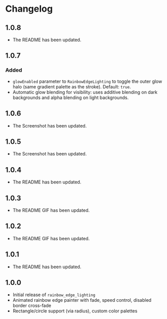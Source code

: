 # Changelog
## 1.0.8
- The README has been updated.
## 1.0.7
### Added
- `glowEnabled` parameter to `RainbowEdgeLighting` to toggle the outer glow halo (same gradient palette as the stroke). Default: `true`.
- Automatic glow blending for visibility: uses additive blending on dark backgrounds and alpha blending on light backgrounds.
## 1.0.6
- The Screenshot has been updated.
## 1.0.5
- The Screenshot has been updated.
## 1.0.4
- The README has been updated.
## 1.0.3
- The README GIF has been updated.

## 1.0.2
- The README GIF has been updated.

## 1.0.1
- The README has been updated.

## 1.0.0
- Initial release of `rainbow_edge_lighting`
- Animated rainbow edge painter with fade, speed control, disabled border cross-fade
- Rectangle/circle support (via radius), custom color palettes